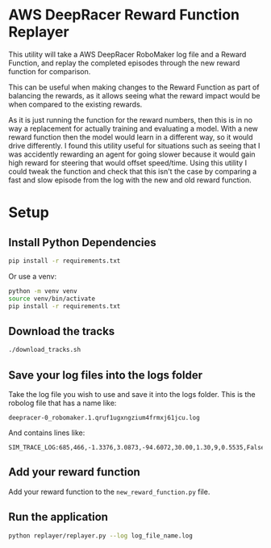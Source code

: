 # AWS DeepRacer Reward Function Replayer
This utility will take a AWS DeepRacer RoboMaker log file and a Reward Function, and replay the completed episodes through the new reward function for comparison.

This can be useful when making changes to the Reward Function as part of balancing the rewards, as it allows seeing what the reward impact would be when compared to the existing rewards.

As it is just running the function for the reward numbers, then this is in no way a replacement for actually training and evaluating a model. With a new reward function then the model would learn in a different way, so it would drive differently. I found this utility useful for situations such as seeing that I was accidently rewarding an agent for going slower because it would gain high reward for steering that would offset speed/time. Using this utility I could tweak the function and check that this isn't the case by comparing a fast and slow episode from the log with the new and old reward function.

# Setup
## Install Python Dependencies
```bash
pip install -r requirements.txt
```
 Or use a venv:
```bash
python -m venv venv
source venv/bin/activate
pip install -r requirements.txt
```
## Download the tracks
```bash
./download_tracks.sh
```

## Save your log files into the logs folder
Take the log file you wish to use and save it into the logs folder. 
This is the robolog file that has a name like:
```
deepracer-0_robomaker.1.qruf1ugxngzium4frmxj61jcu.log
```
And contains lines like:
```
SIM_TRACE_LOG:685,466,-1.3376,3.0873,-94.6072,30.00,1.30,9,0.5535,False,True,82.3476,161,76.75,7271.612,in_progress,0.00
```

## Add your reward function
Add your reward function to the `new_reward_function.py` file.

## Run the application
```bash
python replayer/replayer.py --log log_file_name.log
```